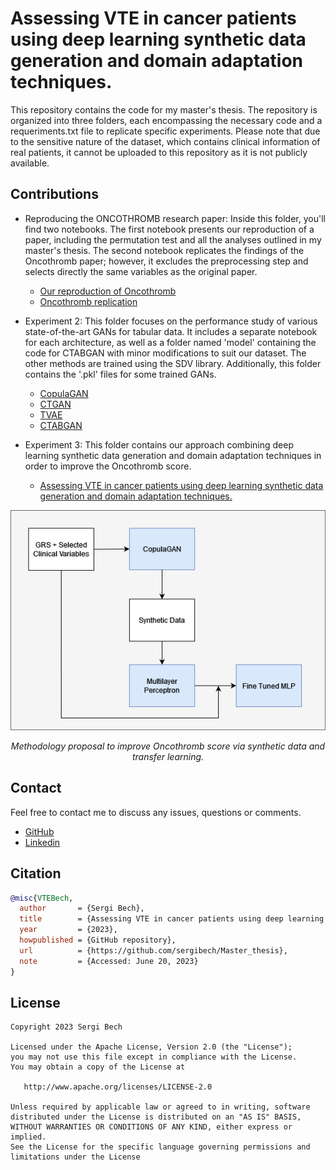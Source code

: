 # Assessing VTE in cancer patients using deep learning synthetic data generation and domain adaptation techniques.
 
 This repository contains the code for my master's thesis. The repository is organized into three folders, each encompassing the necessary code and a requeriments.txt file to replicate specific experiments. Please note that due to the sensitive nature of the dataset, which contains clinical information of real patients, it cannot be uploaded to this repository as it is not publicly available.

 ## Contributions
 
- Reproducing the ONCOTHROMB research paper: Inside this folder, you'll find two notebooks. The first notebook presents our reproduction of a paper, including the permutation test and all the analyses outlined in my master's thesis. The second notebook replicates the findings of the Oncothromb paper; however, it excludes the preprocessing step and selects directly the same variables as the original paper.
  - [Our reproduction of Oncothromb](Reproducing%20the%20ONCOTHROMB%20research%20paper/Paper_Reproduction.ipynb)
  - [Oncothromb replication](Reproducing%20the%20ONCOTHROMB%20research%20paper/Baseline%20(selection%20of%20the%20same%20variables%20as%20the%20paper).ipynb)

- Experiment 2: This folder focuses on the performance study of various state-of-the-art GANs for tabular data. It includes a separate notebook for each architecture, as well as a folder named 'model' containing the code for CTABGAN with minor modifications to suit our dataset. The other methods are trained using the SDV library. Additionally, this folder contains the '.pkl' files for some trained GANs. 
  - [CopulaGAN](Experiment%202/Tabular_GANs_study_copulaGAN.ipynb)
  - [CTGAN](Experiment%202/Tabular_GANs_study_CTGAN.ipynb)
  - [TVAE](Experiment%202/Tabular_GANs_study_TVAE.ipynb)
  - [CTABGAN](Experiment%202/Tabular_GANs_study_CTABGAN.ipynb)
- Experiment 3: This folder contains our approach combining deep learning synthetic data generation and domain adaptation techniques in order to improve the Oncothromb score.
  - [Assessing VTE in cancer patients using deep learning synthetic data generation and domain adaptation techniques.](Experiment%203/Synthetic_data_generation_and_transfer_learning.ipynb.ipynb) 
<div align="center">
  <img src="Methodology.png" alt="Image Alt Text" />
  <p align="center"><em>Methodology proposal to improve Oncothromb score via synthetic data and transfer learning. </em></p>
</div>

## Contact
Feel free to contact me to discuss any issues, questions or comments.
- [GitHub](https://github.com/sergibech)
- [Linkedin](https://www.linkedin.com/in/sergi-bech/)

## Citation

```bibtex
@misc{VTEBech,
  author       = {Sergi Bech},
  title        = {Assessing VTE in cancer patients using deep learning synthetic data generation and domain adaptation techniques},
  year         = {2023},
  howpublished = {GitHub repository},
  url          = {https://github.com/sergibech/Master_thesis},
  note         = {Accessed: June 20, 2023}
}
```
## License

```plaintext
Copyright 2023 Sergi Bech

Licensed under the Apache License, Version 2.0 (the "License");
you may not use this file except in compliance with the License.
You may obtain a copy of the License at

   http://www.apache.org/licenses/LICENSE-2.0

Unless required by applicable law or agreed to in writing, software
distributed under the License is distributed on an "AS IS" BASIS,
WITHOUT WARRANTIES OR CONDITIONS OF ANY KIND, either express or implied.
See the License for the specific language governing permissions and
limitations under the License
```

